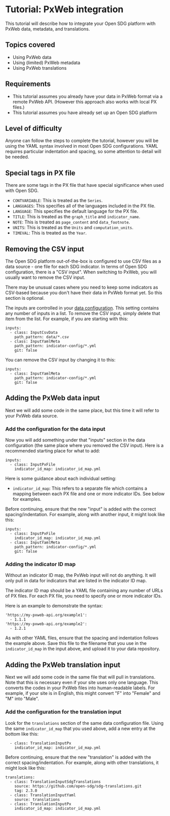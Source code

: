 <h1>Tutorial: PxWeb integration</h1>

This tutorial will describe how to integrate your Open SDG platform with PxWeb data, metadata, and translations.

## Topics covered

* Using PxWeb data
* Using (limited) PxWeb metadata
* Using PxWeb translations

## Requirements

* This tutorial assumes you already have your data in PxWeb format via a remote PxWeb API. (However this approach also works with local PX files.)
* This tutorial assumes you have already set up an Open SDG platform

## Level of difficulty

Anyone can follow the steps to complete the tutorial, however you will be using the YAML syntax involved in most Open SDG configurations. YAML requires particular indentation and spacing, so some attention to detail will be needed.

## Special tags in PX file

There are some tags in the PX file that have special significance when used with Open SDG.

* `CONTVARIABLE`: This is treated as the `Series`.
* `LANGUAGES`: This specifies all of the languages included in the PX file.
* `LANGUAGE`: This specifies the default language for the PX file.
* `TITLE`: This is treated as the `graph_title` and `indicator_name`.
* `NOTE`: This is treated as `page_content` and `data_footnote`.
* `UNITS`: This is treated as the `Units` and `computation_units`.
* `TIMEVAL`: This is treated as the `Year`.

## Removing the CSV input

The Open SDG platform out-of-the-box is configured to use CSV files as a data source - one file for each SDG indicator. In terms of Open SDG configuration, there is a "CSV input". When switching to PxWeb, you will usually want to remove the CSV input.

There may be unusual cases where you need to keep some indicators as CSV-based because you don't have their data in PxWeb format yet. So this section is optional.

The inputs are controlled in your [data configuration](../data-configuration.md#inputs). This setting contains any number of inputs in a list. To remove the CSV input, simply delete that item from the list. For example, if you are starting with this:

```
inputs:
  - class: InputCsvData
    path_pattern: data/*.csv
  - class: InputYamlMeta
    path_pattern: indicator-config/*.yml
    git: false
```

You can remove the CSV input by changing it to this:

```
inputs:
  - class: InputYamlMeta
    path_pattern: indicator-config/*.yml
    git: false
```

## Adding the PxWeb data input

Next we will add some code in the same place, but this time it will refer to your PxWeb data source.

### Add the configuration for the data input

Now you will add something under that "inputs" section in the data configuration (the same place where you removed the CSV input). Here is a recommended starting place for what to add:

```
inputs:
  - class: InputPxFile
    indicator_id_map: indicator_id_map.yml
```

Here is some guidance about each individual setting:

* `indicator_id_map`: This refers to a separate file which contains a mapping between each PX file and one or more indicator IDs. See below for examples.


Before continuing, ensure that the new "input" is added with the correct spacing/indentation. For example, along with another input, it might look like this:

```
inputs:
  - class: InputPxFile
    indicator_id_map: indicator_id_map.yml
  - class: InputYamlMeta
    path_pattern: indicator-config/*.yml
    git: false
```

### Adding the indicator ID map

Without an indicator ID map, the PxWeb input will not do anything. It will only pull in data for indicators that are listed in the indicator ID map.

The indicator ID map should be a YAML file containing any number of URLs of PX files. For each PX file, you need to specify one or more indicator IDs.

Here is an example to demonstrate the syntax:

```
'https://my-pxweb-api.org/example1':
  - 1.1.1
'https://my-pxweb-api.org/example2':
  - 1.2.1
```

As with other YAML files, ensure that the spacing and indentation follows the example above. Save this file to the filename that you use in the `indicator_id_map` in the input above, and upload it to your data repository.

## Adding the PxWeb translation input

Next we will add some code in the same file that will pull in translations. Note that this is necessary even if your site uses only one language. This converts the codes in your PxWeb files into human-readable labels. For example, if your site is in English, this might convert "F" into "Female" and "M" into "Male".

### Add the configuration for the translation input

Look for the `translations` section of the same data configuration file. Using the same `indicator_id_map` that you used above, add a new entry at the bottom like this:

```
  - class: TranslationInputPx
    indicator_id_map: indicator_id_map.yml
```

Before continuing, ensure that the new "translation" is added with the correct spacing/indentation. For example, along with other translations, it might look like this:

```
translations:
  - class: TranslationInputSdgTranslations
    source: https://github.com/open-sdg/sdg-translations.git
    tag: 2.3.0
  - class: TranslationInputYaml
    source: translations
  - class: TranslationInputPx
    indicator_id_map: indicator_id_map.yml
```
